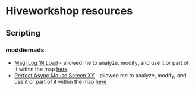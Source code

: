 # Hiveworkshop resources

## Scripting
### moddiemads
 - [Magi Log 'N Load](https://www.hiveworkshop.com/threads/magi-log-n-load-the-ultimate-save-load-system.357602/) - allowed me to analyze, modify, and use it or part of it within the map [here](https://discord.com/channels/178569180625240064/311662737015046144/1345086413712134196)
 - [Perfect Async Mouse Screen XY](https://www.hiveworkshop.com/threads/perfect-async-mouse-screen-xy-v1-1.354135/) - allowed me to analyze, modify, and use it or part of it within the map [here](https://discord.com/channels/178569180625240064/311662737015046144/1345089183206871102)
